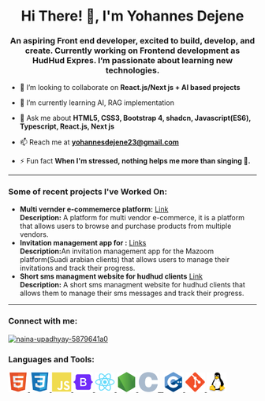 <h1 align="center">Hi There! 👋, I'm Yohannes Dejene</h1>
<h3 align="center">An aspiring Front end developer, excited to build, develop, and create. Currently working on Frontend development as HudHud Expres. I’m passionate about learning new technologies.</h3>

- 👯 I’m looking to collaborate on **React.js/Next js + AI based projects**

- 🌱 I’m currently learning AI, RAG implementation

- 💬 Ask me about **HTML5, CSS3, Bootstrap 4, shadcn, Javascript(ES6), Typescript, React.js, Next js**

- 📫 Reach me at **yohannesdejene23@gmail.com**

- ⚡ Fun fact **When I'm stressed, nothing helps me more than singing 🎤.**

---

<h3 align="left">Some of recent projects  I've Worked On:</h3>
<ul>
    <li>
        <strong>Multi vernder e-commemerce platform:</strong> <a href="https://commercepal.com/browse" target="_blank">Link</a>  
        <br>
        <strong>Description:</strong> A platform for multi vendor e-commerce, it is a platform that allows users to browse and purchase products from multiple vendors.
    </li>
    <li>
        <strong>Invitation management app for :</strong> <a href="https://beta.mazoom.sa/" target="_blank">Links</a>  
        <br>
        <strong>Description:</strong>An invitation management app for the Mazoom platform(Suadi arabian clients) that allows users to manage their invitations and track their progress.
    </li>
    <li>
        <strong>Short sms managment website for hudhud clients</strong> <a href="http://196.188.172.179:3008/" target="_blank">Link</a>  
        <br>
        <strong>Description:</strong> A short sms managment website for hudhud clients that allows them to manage their sms messages and track their progress.
</ul>   

---

<h3 align="left">Connect with me:</h3>
<p align="left">
    <a href="https://www.linkedin.com/in/johnabi/" target="blank">
        <img align="center" src="https://cdn.jsdelivr.net/npm/simple-icons@3.0.1/icons/linkedin.svg" alt="naina-upadhyay-5879641a0" height="30" width="40" />
    </a>
</p>

<h3 align="left">Languages and Tools:</h3>
<p align="left">  
    <a href="https://www.w3.org/html/" target="_blank"> 
        <code><img src="https://raw.githubusercontent.com/devicons/devicon/master/icons/html5/html5-original.svg" alt="html5" width="40" height="40"/></code> 
    </a>  
    <a href="https://www.w3schools.com/css/" target="_blank"> 
        <code><img src="https://raw.githubusercontent.com/devicons/devicon/master/icons/css3/css3-original.svg" alt="css3" width="40" height="40"/></code>  
    </a> 
    <a href="https://developer.mozilla.org/en-US/docs/Web/JavaScript" target="_blank"> 
        <code><img src="https://raw.githubusercontent.com/devicons/devicon/master/icons/javascript/javascript-plain.svg" alt="javascript" width="40" height="40"/></code>  
    </a>
    <a href="https://getbootstrap.com" target="_blank"> 
        <code><img src="https://raw.githubusercontent.com/devicons/devicon/master/icons/bootstrap/bootstrap-plain.svg" alt="bootstrap" width="40" height="40"/></code>  
    </a>
    <a href="https://reactjs.org//" target="_blank"> 
        <code><img src="https://raw.githubusercontent.com/devicons/devicon/master/icons/react/react-original.svg" alt="react" width="40" height="40"/></code>  
    </a>
     <a href="https://nodejs.org/en/" target="_blank"> 
        <code><img src="https://raw.githubusercontent.com/devicons/devicon/master/icons/nodejs/nodejs-original.svg" alt="nodejs" width="40" height="40"/></code>  
    </a>
    <a href="https://www.cprogramming.com/" target="_blank"> 
        <code><img src="https://raw.githubusercontent.com/devicons/devicon/master/icons/c/c-original.svg" alt="c" width="40" height="40"/> </code> 
    </a> 
    <a href="https://www.w3schools.com/cpp/" target="_blank"> 
        <code><img src="https://raw.githubusercontent.com/devicons/devicon/master/icons/cplusplus/cplusplus-original.svg" alt="cplusplus" width="40" height="40"/></code>  
    </a>
    <a href="https://git-scm.com/" target="_blank"> 
        <code><img src="https://raw.githubusercontent.com/devicons/devicon/master/icons/git/git-original.svg" alt="git" width="40" height="40"/></code>  
    </a> 
    <a href="https://www.linux.org/" target="_blank"> 
        <code><img src="https://raw.githubusercontent.com/devicons/devicon/master/icons/linux/linux-original.svg" alt="linux" width="40" height="40"/></code>  
    </a> 
</p>

